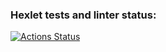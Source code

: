### Hexlet tests and linter status:
[![Actions Status](https://github.com/orcworker1/python-project-83/actions/workflows/hexlet-check.yml/badge.svg)](https://github.com/orcworker1/python-project-83/actions)